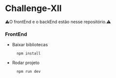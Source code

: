 # Challenge-XII

⚠️O frontEnd e o backEnd estão nesse repositório.⚠️  

### FrontEnd
* Baixar bibliotecas
  ```bash
    npm install
  ```
* Rodar projeto
  ```bash
    npm run dev
  ```
